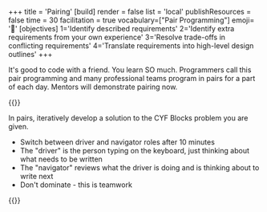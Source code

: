 +++
title = 'Pairing'
[build]
render = false
list = 'local'
publishResources = false
time = 30
facilitation = true
vocabulary=["Pair Programming"]
emoji= '🧩'
[objectives]
1='Identify described requirements'
    2='Identify extra requirements from your own experience'
    3='Resolve trade-offs in conflicting requirements'
    4='Translate requirements into high-level design outlines' 
+++

It's good to code with a friend. You learn SO much. Programmers call this pair programming and many professional teams program in pairs for a part of each day. Mentors will demonstrate pairing now.

{{<note type="activity" title="Pairing (20 minutes)">}}

In pairs, iteratively develop a solution to the CYF Blocks problem you are given.

- Switch between driver and navigator roles after 10 minutes
- The "driver" is the person typing on the keyboard, just thinking about what needs to be written
- The "navigator" reviews what the driver is doing and is thinking about to write next
- Don't dominate - this is teamwork

{{</note>}}
